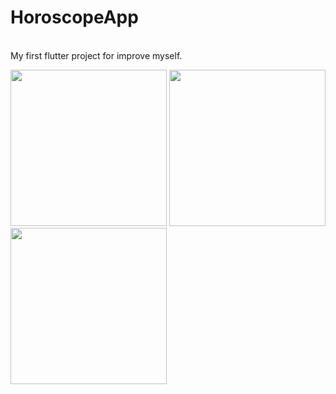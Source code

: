 # HoroscopeApp
<br>
My first flutter project for improve myself.

<p float="left">
<img src="https://i.hizliresim.com/l8zaggz.png" width="250">
<img src="https://i.hizliresim.com/44z2ksb.png" width="250">
<img src="https://i.hizliresim.com/2bzrfka.png" width="250">
</p>
